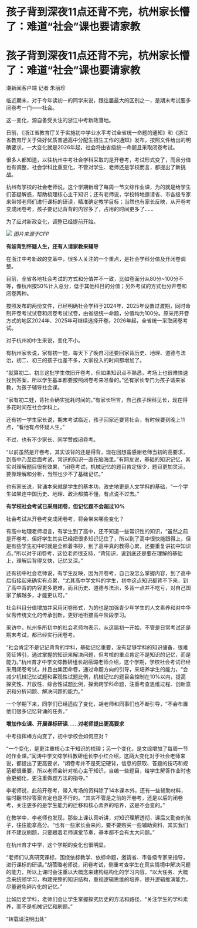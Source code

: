 # 孩子背到深夜11点还背不完，杭州家长懵了：难道“社会”课也要请家教

# 孩子背到深夜11点还背不完，杭州家长懵了：难道“社会”课也要请家教

潮新闻客户端 记者 朱丽珍

临近期末，对于今年读初一的同学来说，跟往届最大的区别之一，是期末考试要多闭卷考一门——社会。

这一变化，源自备受关注的浙江中考新政落地。

日前，《浙江省教育厅关于实施初中学业水平考试全省统一命题的通知》和《浙江省教育厅关于做好优质普通高中分配生招生工作的通知》发布，按照文件给出的明确要求，一大变化就是2026年起，社会将由省级统一命题且采取闭卷考试。

很多人都知道，以往杭州中考社会学科采取的是开卷考，考试形式变了，而且分值也有调整，社会学科比重变化，不管对学生、老师还是学校而言，都提出了新挑战。

杭州有学校的社会老师说，这个学期新增了每周一节文综作业课，为的就是给学生们答疑解惑，帮助梳理核心主干知识；还有老师说，学校特地邀请省、市各级专家来带领老师们进行课标的研读，精准确定教学目标；当然也有家长反映，从开卷考变成闭卷考，孩子要记记背背的内容多了，占用的时间更多了……

为了应对新政变化，调整已经提前开始。

![](https://inews.gtimg.com/news_bt/OnjodimzGP6PraBeRH6IXcWQWzyUE8D1BSoe0pSkmFERMAA/1000)
_图片来源于CFP_

**有娃背到怀疑人生，还有人请家教来辅导**

在浙江中考新政的变革中，很多人关注的一个重点，是社会学科分值及开闭卷调整。

目前，全省各地社会考试的方式和分值并不一致，比如卷面分从80分~100分不等，像杭州按50%计入总分，低于其他科目的分值；另外考试的方式也分开卷和闭卷两种。

按照发布的两份文件，已经明确社会学科于2024年、2025年设置过渡期，同时命制开卷考试试卷和闭卷考试试卷，由省级统一命题，分值均为100分。原采用开卷方式的地区2024年、2025年可继续选择开卷。2026年起，全省统一采取闭卷考试。

对于杭州初中生来说，变化不小。

有杭州家长说，家有初一娃，每天下了晚自习还要回家背历史、地理、道德与法治，初二、初三的孩子也差不多，大家投入的时间都增加了。

“就算初二、初三这批学生依旧开卷考，但如果知识点不熟悉，考场上也很难快速找到答案，所以学生基本都要按照闭卷考来准备的。”还有家长专门为孩子请来家教，为孩子辅导社会课。

“家有初二娃，背社会确实挺耗时间的。”有家长坦言，自己孩子理科见长，现在得多花时间在社会学科上。

还有初一学生家长说，期末考试临近，孩子回家还要背社会，有时候要到晚上11点，“看他有点怀疑人生。”

不过，也有不少家长、同学赞成闭卷考。

“以前虽然是开卷考，其实该背的还是得背，现在回想蛮感谢老师当初的高要求，到高中乃至后面考试，常识的知识一直在脑海里。”有网友说，基础的知识记忆，其实对理解题目很有效果，“闭卷考试，机械记忆的题目肯定很少，题目更加灵活，要靠理解和分析，当然也少不了基础记忆。”

也有家长说，背诵本来就是学生的基本功，政史地更是人文学科的基础，“一个学生如果连中国历史、地理、政治都搞不懂，有点说不过去。”

**有学校社会考试已采用闭卷，但记忆题不会超过10%**

社会考试从开卷考变成闭卷考，将会带来哪些变化？

有高中地理老师坦言，有学生到了高中，还不知道一些常识性的知识，“虽然之前是开卷考，但好学生其实已经把很多知识记住了，所以到了高中很快能跟得上，但是有些学生初中时就是全照着书抄，到了高中真的教得心累，还要重复讲初中知识点。”所以对于闭卷考，这位老师很支持，“背知识，说到底还是要在理解的基础上，理解后背得又快，记忆又深。”

还有初中社会老师说，有学生反映，因为开卷考，自己没怎么掌握内容，到了高中后衔接起来确实有点累，“尤其高中学文科的学生，初中这点知识都背不下来，到了高中背的内容更多更难，而且历史、道德与法治，多背一点并不吃亏，对自己国家了解越多，才能更认可。”

社会科目分值增加并采用闭卷形式，为的也是加强青少年学生的人文素养和对中华优秀传统文化的传承创新，更好地衔接高中阶段学习。

采访中，杭州多所初中的社会老师均表示，从这届初一开始，不管是日常考试还是期末考试，都已经实行闭卷考。

“社会肯定不是记记背背的学科，基础记忆重要，没有足够学科的知识储备，很难旁征博引，通过掌握的知识来解决问题，但考核的重点肯定不是知识的记忆，而是能力。”杭州育才中学文综教研组长胡蓓璐老师介绍，这个学期，学校社会考试已经采用闭卷考试，并且由集团命卷，通过命题方向的引导，来培养学生的能力，“会减少机械记忆试题和客观性试题比例，机械记忆的题目会控制在10%以内，提高探究性、开放性、综合性试题比例，探索跨学科命题，注重考查思维过程、创新意识和分析问题、解决问题的能力。”

一个学期下来，同学们已经适应了变化，胡老师和同事们也不断引导，“不会布置他们很多记忆背诵的任务。”

**增加作业课、开展课标研读……对老师提出更高要求**

中考指挥棒方向变了，初中学校会如何应对？

“一个变化，是更注重核心主干知识的梳理；另一个变化，是文综增加了每周一节的作业课。”闻涛中学文综学科教研组长李小红介绍，这两大变化对于社会老师来说，都提出了更高要求，“闭卷考并不是死记硬背，信息的获取、答题的技巧和规范都很重要，所以老师会针对核心主干知识，自编一些题目，给学生解答作业时也会更细化，更注重做题方法的指导。”

李老师说，此前开卷考，带入考场的资料除了14本课本外，还有一些辅助材料，临时翻书抄答案肯定也是不行的。“其实不管是之前的开卷考，还是以后的闭卷考，关注更多的是学生能力的迁移和核心素养的培养，这是不会变的。”

在教学中，李老师也发现，那些上课认真听讲，对知识理解透彻，课后又勤奋的孩子，往往能拿高分。“也有一些家长会来问，要不要购买一些辅助资料，其实我们并不建议刷题，只要跟着老师课堂节奏，基本都不会有太大问题。”

在杭州育才中学，这个学期的变化也很明显。

“老师们认真研究课标，围绕依标教学、依标命题，邀请省、市各级专家来指导，进行课标的研读。”胡蓓璐老师说，闭卷考试，侧重考查学生在真实情境中解决问题的能力，所以上课时会注重以大概念来建构结构化的学习内容，“以大任务、大概念来统领学习，构建完整的知识结构，重视逻辑思维的培养，提升逻辑推演能力，尽量避免碎片化的记忆。”

比如历史学科，老师们会让学生掌握探究历史的方法和路径，“关注学生的学科素养，而不是机械记忆和刷题。”

“转载请注明出处”

